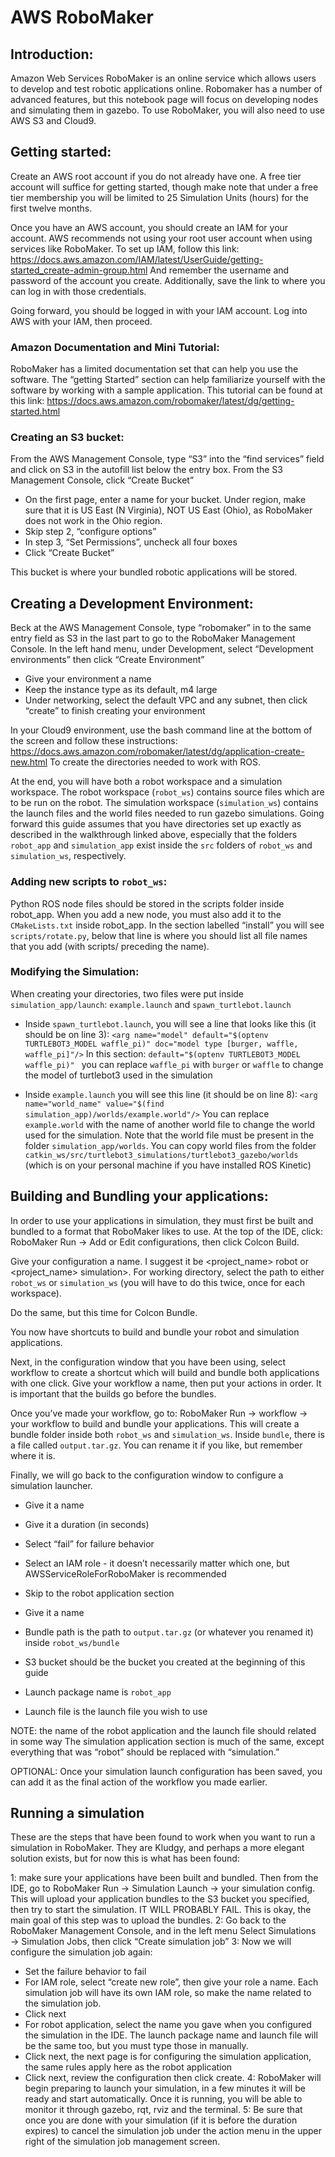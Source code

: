 # AWS RoboMaker

## Introduction:
Amazon Web Services RoboMaker is an online service which allows users to develop and test robotic applications online. Robomaker has a number of advanced features, but this notebook page will focus on developing nodes and simulating them in gazebo. To use RoboMaker, you will also need to use AWS S3 and Cloud9.

## Getting started:
Create an AWS root account if you do not already have one. A free tier account will suffice for getting started, though make note that under a free tier membership you will be limited to 25 Simulation Units (hours) for the first twelve months.

Once you have an AWS account, you should create an IAM for your account. AWS recommends not using your root user account when using services like RoboMaker. To set up IAM, follow this link: https://docs.aws.amazon.com/IAM/latest/UserGuide/getting-started_create-admin-group.html
And remember the username and password of the account you create. Additionally, save the link to where you can log in with those credentials.

Going forward, you should be logged in with your IAM account. Log into AWS with your IAM, then proceed.

### Amazon Documentation and Mini Tutorial:
RoboMaker has a limited documentation set that can help you use the software. The “getting Started” section can help familiarize yourself with the software by working with a sample application. This tutorial can be found at this link: https://docs.aws.amazon.com/robomaker/latest/dg/getting-started.html

### Creating an S3 bucket:
From the AWS Management Console, type “S3” into the “find services” field and click on S3 in the autofill list below the entry box. From the S3 Management Console, click “Create Bucket”

* On the first page, enter a name for your bucket. Under region, make sure that it is US East \(N Virginia\), NOT US East \(Ohio\), as RoboMaker does not work in the Ohio region.
* Skip step 2, “configure options”
* In step 3, “Set Permissions”, uncheck all four boxes
* Click “Create Bucket”

This bucket is where your bundled robotic applications will be stored.

## Creating a Development Environment:
Beck at the AWS Management Console, type “robomaker” in to the same entry field as S3 in the last part to go to the RoboMaker Management Console. In the left hand menu, under Development, select “Development environments” then click “Create Environment”

* Give your environment a name
* Keep the instance type as its default, m4 large
* Under networking, select the default VPC and any subnet, then click “create” to finish creating your environment

In your Cloud9 environment, use the bash command line at the bottom of the screen and follow these instructions:
https://docs.aws.amazon.com/robomaker/latest/dg/application-create-new.html
To create the directories needed to work with ROS.

At the end, you will have both a robot workspace and a simulation workspace. The robot workspace \(`robot_ws`\)  contains source files which are to be run on the robot. The simulation workspace \(`simulation_ws`\) contains the launch files and the world files needed to run gazebo simulations. Going forward this guide assumes that you have directories set up exactly as described in the walkthrough linked above, especially that the folders `robot_app` and `simulation_app` exist inside the `src` folders of `robot_ws` and `simulation_ws`, respectively.


### Adding new scripts to `robot_ws`:
Python ROS node files should be stored in the scripts folder inside robot_app. When you add a new node, you must also add it to the `CMakeLists.txt` inside robot_app. In the section labelled “install” you will see `scripts/rotate.py`, below that line is where you should list all file names that you add \(with scripts/ preceding the name\).

### Modifying the Simulation:
When creating your directories, two files were put inside `simulation_app/launch`: `example.launch` and `spawn_turtlebot.launch`

* Inside `spawn_turtlebot.launch`, you will see a line that looks like this \(it should be on line 3\):
`<arg name="model" default="$(optenv TURTLEBOT3_MODEL waffle_pi)" doc="model type [burger, waffle, waffle_pi]"/>`
In this section: `default="$(optenv TURTLEBOT3_MODEL waffle_pi)" ` you can replace `waffle_pi` with `burger` or `waffle` to change the model of turtlebot3 used in the simulation

* Inside `example.launch` you will see this line \(it should be on line 8\):
`<arg name="world_name" value="$(find simulation_app)/worlds/example.world"/>`
You can replace `example.world` with the name of another world file to change the world used for the simulation. Note that the world file must be present in the folder `simulation_app/worlds`. You can copy world files from the folder `catkin_ws/src/turtlebot3_simulations/turtlebot3_gazebo/worlds` \(which is on your personal machine if you have installed ROS Kinetic\)

## Building and Bundling your applications:
In order to use your applications in simulation, they must first be built and bundled to a format that RoboMaker likes to use. At the top of the IDE, click:
RoboMaker Run → Add or Edit configurations, then click Colcon Build.

Give your configuration a name. I suggest it be <project_name> robot or <project_name> simulation>. For working directory, select the path to either `robot_ws` or `simulation_ws` (you will have to do this twice, once for each workspace).

Do the same, but this time for Colcon Bundle.

You now have shortcuts to build and bundle your robot and simulation applications.

Next, in the configuration window that you have been using, select workflow to create a shortcut which will build and bundle both applications with one click. Give your workflow a name, then put your actions in order. It is important that the builds go before the bundles.

Once you’ve made your workflow, go to:
 RoboMaker Run → workflow → your workflow
 to build and bundle your applications. This will create a bundle folder inside both `robot_ws` and `simulation_ws`. Inside `bundle`, there is a file called `output.tar.gz`. You can rename it if you like, but remember where it is.

Finally, we will go back to the configuration window to configure a simulation launcher.
* Give it a name
* Give it a duration \(in seconds\)
* Select “fail” for failure behavior
* Select an IAM role - it doesn’t necessarily matter which one, but AWSServiceRoleForRoboMaker is recommended

* Skip to the robot application section
* Give it a name
* Bundle path is the path to `output.tar.gz` (or whatever you renamed it) inside `robot_ws/bundle`
* S3 bucket should be the bucket you created at the beginning of this guide
* Launch package name is `robot_app`
* Launch file is the launch file you wish to use

NOTE: the name of the robot application and the launch file should related in some way
The simulation application section is much of the same, except everything that was “robot” should be replaced with “simulation.”

OPTIONAL: Once your simulation launch configuration has been saved, you can add it as the final action of the workflow you made earlier.



## Running a simulation
These are the steps that have been found to work when you want to run a simulation in RoboMaker. They are Kludgy, and perhaps a more elegant solution exists, but for now this is what has been found:

1: make sure your applications have been built and bundled. Then from the IDE, go to RoboMaker Run → Simulation Launch → your simulation config. This will upload your application bundles to the S3 bucket you specified, then try to start the simulation. IT WILL PROBABLY FAIL. This is okay, the main goal of this step was to upload the bundles.
2: Go back to the RoboMaker Management Console, and in the left menu Select Simulations → Simulation Jobs, then click “Create simulation job”
3: Now we will configure the simulation job again:
* Set the failure behavior to fail
* For IAM role, select “create new role”, then give your role a name. Each simulation job will have its own IAM role, so make the name related to the simulation job.
* Click next
* For robot application, select the name you gave when you configured the simulation in the IDE. The launch package name and launch file will be the same too, but you must type those in manually.
* Click next, the next page is for configuring the simulation application, the same rules apply here as the robot application
* Click next, review the configuration then click create.
4: RoboMaker will begin preparing to launch your simulation, in a few minutes it will be ready and start automatically. Once it is running, you will be able to monitor it through gazebo, rqt, rviz and the terminal.
5: Be sure that once you are done with your simulation \(if it is before the duration expires\) to cancel the simulation job under the action menu in the upper right of the simulation job management screen.
